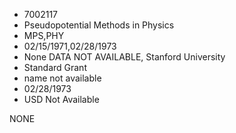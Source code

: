 * 7002117
* Pseudopotential Methods in Physics
* MPS,PHY
* 02/15/1971,02/28/1973
* None   DATA NOT AVAILABLE, Stanford University
* Standard Grant
*   name not available
* 02/28/1973
* USD Not Available

NONE